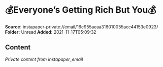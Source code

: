 # 💰Everyone’s Getting Rich But You💰

**Source:** instapaper-private://email/16c955aeaa316010055acc44153e0923/
**Folder:** Unread
**Added:** 2021-11-17T05:09:32




## Content
*Private content from instapaper_email*
